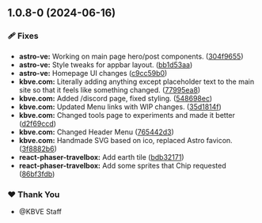 ## 1.0.8-0 (2024-06-16)


### 🩹 Fixes

- **astro-ve:** Working on main page hero/post components. ([304f9655](https://github.com/KBVE/kbve/commit/304f9655))
- **astro-ve:** Style tweaks for appbar layout. ([bb1d53aa](https://github.com/KBVE/kbve/commit/bb1d53aa))
- **astro-ve:** Homepage UI changes ([c9cc59b0](https://github.com/KBVE/kbve/commit/c9cc59b0))
- **kbve.com:** Literally adding anything except placeholder text to the main site so that it feels like something changed. ([77995ea8](https://github.com/KBVE/kbve/commit/77995ea8))
- **kbve.com:** Added /discord page, fixed styling. ([548698ec](https://github.com/KBVE/kbve/commit/548698ec))
- **kbve.com:** Updated Menu links with WIP changes. ([35d1814f](https://github.com/KBVE/kbve/commit/35d1814f))
- **kbve.com:** Changed tools page to experiments and made it better ([d2f69ccd](https://github.com/KBVE/kbve/commit/d2f69ccd))
- **kbve.com:** Changed Header Menu ([765442d3](https://github.com/KBVE/kbve/commit/765442d3))
- **kbve.com:** Handmade SVG based on ico, replaced Astro favicon. ([3f8882b6](https://github.com/KBVE/kbve/commit/3f8882b6))
- **react-phaser-travelbox:** Add earth tile ([bdb32171](https://github.com/KBVE/kbve/commit/bdb32171))
- **react-phaser-travelbox:** Add some sprites that Chip requested ([86bf3fdb](https://github.com/KBVE/kbve/commit/86bf3fdb))

### ❤️  Thank You

- @KBVE Staff